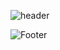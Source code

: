 ![header](https://capsule-render.vercel.app/api?type=wave&color=blue&height=200&section=header&text=BONG&fontSize=50)



![Footer](https://capsule-render.vercel.app/api?type=waving&color=blue&height=200&section=footer)
